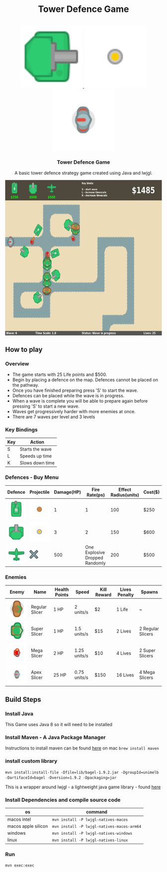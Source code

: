 <h1 align="center"> Tower Defence Game</h1>
<br />
<div align="center">
  <a href="https://github.com/houstonpearse/tower-defence-game">
    <img src="res/images/supertank.png" alt="Logo" width="200" height="200" style="transform:rotate(90deg);">
  </a>
  <a href="https://github.com/houstonpearse/tower-defence-game">
    <img src="res/images/supertank_projectile.png" alt="Logo" width="200" height="200" style="transform:rotate(90deg);">
  </a>
  <a href="https://github.com/houstonpearse/poker-cli">
    <img src="res/images/apexslicer.png" alt="Logo" width="200" height="200">
  </a>

<h3 align="center">Tower Defence Game</h3>
<p>
A basic tower defence strategy game created using Java and lwjgl.
</p>
<img src="res/images/tower-defence-game.png" alt="Logo" width="700" height="500">
</div>

## How to play

### Overview

- The game starts with 25 Life points and $500.
- Begin by placing a defence on the map. Defences cannot be placed on the pathway.
- Once you have finished preparing press 'S' to start the wave.
- Defences can be placed while the wave is in progress.
- When a wave is complete you will be able to prepare again before pressing 'S' to start a new wave.
- Waves get progressively harder with more enemies at once.
- There are 7 waves per level and 3 levels

### Key Bindings

| Key | Action          |
| --- | --------------- |
| S   | Starts the wave |
| L   | Speeds up time  |
| K   | Slows down time |

### Defences - Buy Menu

| Defence                                  | Projectile                                                  | Damage(HP) | Fire Rate(ps)                  | Effect Radius(units) | Cost($) |
| ---------------------------------------- | ----------------------------------------------------------- | ---------- | ------------------------------ | -------------------- | ------- |
| ![Tank](res/images/tank.png)             | ![TankProjectile](res/images/tank_projectile.png)           | 1          | 1                              | 100                  | $250    |
| ![SuperTank](res/images/supertank.png)   | ![SuperTankProjectile](res/images/supertank_projectile.png) | 3          | 2                              | 150                  | $600    |
| ![AirSupport](res/images/airsupport.png) | ![AirSupportExplosive](res/images/explosive.png)            | 500        | One Explosive Dropped Randomly | 200                  | $500    |

### Enemies

| Enemy                                      | Name           | Health Points | Speed        | Kill Reward | Lives Penalty | Spawns            |
| ------------------------------------------ | -------------- | ------------- | ------------ | ----------- | ------------- | ----------------- |
| ![RegularSlicer](res/images/slicer.png)    | Regular Slicer | 1 HP          | 2 units/s    | $2          | 1 Life        | ~                 |
| ![SuperSlicer](res/images/superslicer.png) | Super Slicer   | 1 HP          | 1.5 units/s  | $15         | 2 Lives       | 2 Regular Slicers |
| ![MegaSlicer](res/images/megaslicer.png)   | Mega Slicer    | 2 HP          | 1.25 units/s | $10         | 4 Lives       | 2 Super Slicers   |
| ![ApexSlicer](res/images/apexslicer.png)   | Apex Slicer    | 25 HP         | 0.75 units/s | $150        | 16 Lives      | 4 Mega Slicers    |

## Build Steps

### Install Java

This Game uses Java 8 so it will need to be installed

### Install Maven - A Java Package Manager

Instructions to install maven can be found [here](https://maven.apache.org/install.html)
on mac `brew install maven`

### install custom library

`mvn install:install-file -Dfile=lib/bagel-1.9.2.jar -DgroupId=unimelb -DartifaceId=bagel -Dversion=1.9.2 -Dpackaging=jar`

This is a wrapper around lwjgl - a lightweight java game library - found [here](https://gitlab.eng.unimelb.edu.au/emcmurtry/bagel-public)

### Install Dependencies and compile source code

| os                  | command                                    |
| ------------------- | ------------------------------------------ |
| macos intel         | `mvn install -P lwjgl-natives-macos`       |
| macos apple silicon | `mvn install -P lwjgl-natives-macos-arm64` |
| windows             | `mvn install -P lwjgl-natives-windows`     |
| linux               | `mvn install -P lwjgl-natives-linux`       |

### Run

`mvn exec:exec`
